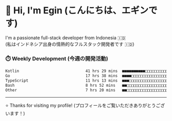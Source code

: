 # 👋 Hi, I'm Egin (こんにちは、エギンです)

I'm a passionate full-stack developer from Indonesia 🇮🇩  
(私はインドネシア出身の情熱的なフルスタック開発者です 🇮🇩)

### ⏱️ Weekly Development (今週の開発活動)

<!--START_SECTION:waka-->

```txt
Kotlin                             41 hrs 29 mins  ■■■■■■■■■■□□□□□□□□□□□□□□□   39.19 %
Go                                 17 hrs 38 mins  ■■■■□□□□□□□□□□□□□□□□□□□□□   16.65 %
TypeScript                         11 hrs 13 mins  ■■■□□□□□□□□□□□□□□□□□□□□□□   10.60 %
Bash                               8 hrs 52 mins   ■■□□□□□□□□□□□□□□□□□□□□□□□   08.39 %
Other                              7 hrs 20 mins   ■■□□□□□□□□□□□□□□□□□□□□□□□   06.93 %
```

<!--END_SECTION:waka-->

---

⭐️ Thanks for visiting my profile! (プロフィールをご覧いただきありがとうございます！)
